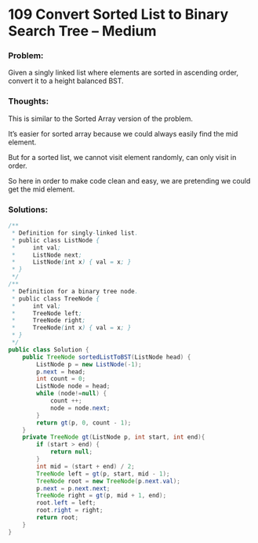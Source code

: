 # 109 Convert Sorted List to Binary Search Tree – Medium

### Problem:

Given a singly linked list where elements are sorted in ascending order, convert it to a height balanced BST.

### Thoughts:

This is similar to the Sorted Array version of the problem.

It’s easier for sorted array because we could always easily find the mid element.

But for a sorted list, we cannot visit element randomly, can only visit in order.

So here in order to make code clean and easy, we are pretending we could get the mid element.

### Solutions:

```java
/**
 * Definition for singly-linked list.
 * public class ListNode {
 *     int val;
 *     ListNode next;
 *     ListNode(int x) { val = x; }
 * }
 */
/**
 * Definition for a binary tree node.
 * public class TreeNode {
 *     int val;
 *     TreeNode left;
 *     TreeNode right;
 *     TreeNode(int x) { val = x; }
 * }
 */
public class Solution {
    public TreeNode sortedListToBST(ListNode head) {
        ListNode p = new ListNode(-1);
        p.next = head;
        int count = 0;
        ListNode node = head;
        while (node!=null) {
            count ++;
            node = node.next;
        }
        return gt(p, 0, count - 1);
    }
    private TreeNode gt(ListNode p, int start, int end){
        if (start > end) {
            return null;
        }
        int mid = (start + end) / 2;
        TreeNode left = gt(p, start, mid - 1);
        TreeNode root = new TreeNode(p.next.val);
        p.next = p.next.next;
        TreeNode right = gt(p, mid + 1, end);
        root.left = left;
        root.right = right;
        return root;
    }
}
```




